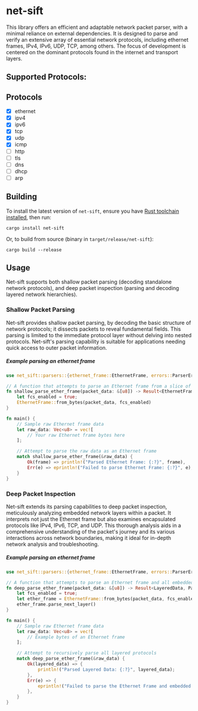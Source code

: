 # net-sift

This library offers an efficient and adaptable network packet parser, with a minimal reliance on external dependencies. It is designed to parse and verify an extensive array of essential network protocols, including ethernet frames, IPv4, IPv6, UDP, TCP, among others. The focus of development is centered on the dominant protocols found in the internet and transport layers.

## Supported Protocols:
## Protocols

- [X] ethernet
- [X] ipv4
- [X] ipv6
- [X] tcp
- [X] udp
- [X] icmp
- [ ] http
- [ ] tls
- [ ] dns
- [ ] dhcp
- [ ] arp

## Building
To install the latest version of `net-sift`, ensure you have [Rust toolchain installed](https://rustup.rs/), then run:
```
cargo install net-sift
```
Or, to build from source (binary in `target/release/net-sift`):
```
cargo build --release
```

## Usage
Net-sift supports both shallow packet parsing (decoding standalone network protocols), and deep packet inspection (parsing and decoding layered network hierarchies).

### Shallow Packet Parsing
Net-sift provides shallow packet parsing, by decoding the basic structure of network protocols; it dissects packets to reveal fundamental fields. This parsing is limited to the immediate protocol layer without delving into nested protocols. Net-sift's parsing capability is suitable for applications needing quick access to outer packet information.

##### Example parsing an ethernet frame
```rust
use net_sift::parsers::{ethernet_frame::EthernetFrame, errors::ParserError};

// A function that attempts to parse an Ethernet frame from a slice of bytes.
fn shallow_parse_ether_frame(packet_data: &[u8]) -> Result<EthernetFrame, ParserError> {
    let fcs_enabled = true;
    EthernetFrame::from_bytes(packet_data, fcs_enabled)
}

fn main() {
    // Sample raw Ethernet frame data
    let raw_data: Vec<u8> = vec![
        // Your raw Ethernet frame bytes here
    ];

    // Attempt to parse the raw data as an Ethernet frame
    match shallow_parse_ether_frame(&raw_data) {
        Ok(frame) => println!("Parsed Ethernet Frame: {:?}", frame),
        Err(e) => eprintln!("Failed to parse Ethernet Frame: {:?}", e),
    }
}

```

### Deep Packet Inspection
Net-sift extends its parsing capabilities to deep packet inspection, meticulously analyzing embedded network layers within a packet. It interprets not just the Ethernet frame but also examines encapsulated protocols like IPv4, IPv6, TCP, and UDP. This thorough analysis aids in a comprehensive understanding of the packet's journey and its various interactions across network boundaries, making it ideal for in-depth network analysis and troubleshooting.

##### Example parsing an ethernet frame

```rust
use net_sift::parsers::{ethernet_frame::EthernetFrame, errors::ParserError, definitions::{DeepParser, LayeredData}};

// A function that attempts to parse an Ethernet frame and all embedded packets
fn deep_parse_ether_frame(packet_data: &[u8]) -> Result<LayeredData, ParserError> {
    let fcs_enabled = true;
    let ether_frame = EthernetFrame::from_bytes(packet_data, fcs_enabled)?;
    ether_frame.parse_next_layer()
}

fn main() {
    // Sample raw Ethernet frame data
    let raw_data: Vec<u8> = vec![
        // Example bytes of an Ethernet frame
    ];

    // Attempt to recursively parse all layered protocols
    match deep_parse_ether_frame(&raw_data) {
        Ok(layered_data) => {
            println!("Parsed Layered Data: {:?}", layered_data);
        },
        Err(e) => {
            eprintln!("Failed to parse the Ethernet Frame and embedded layers: {:?}", e);
        },
    }
}

```

